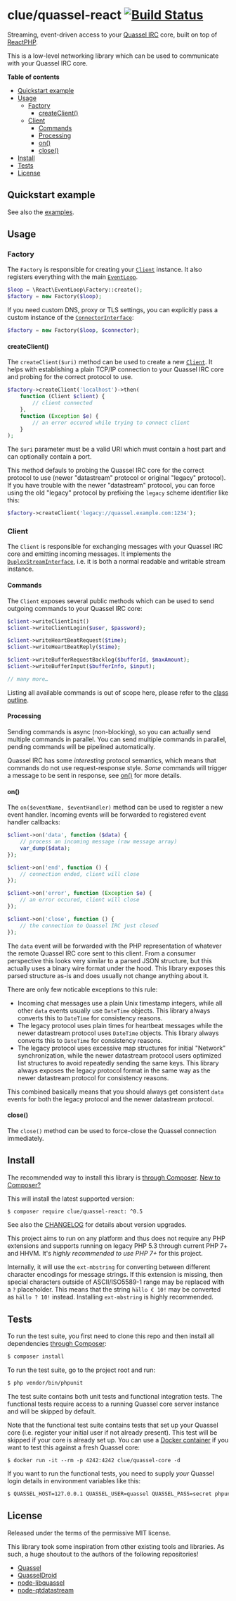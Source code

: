 # clue/quassel-react [![Build Status](https://travis-ci.org/clue/php-quassel-react.svg?branch=master)](https://travis-ci.org/clue/php-quassel-react)

Streaming, event-driven access to your [Quassel IRC](http://quassel-irc.org/) core,
built on top of [ReactPHP](http://reactphp.org/).

This is a low-level networking library which can be used to communicate with your Quassel IRC core.

**Table of contents**

* [Quickstart example](#quickstart-example)
* [Usage](#usage)
  * [Factory](#factory)
    * [createClient()](#createclient)
  * [Client](#client)
    * [Commands](#commands)
    * [Processing](#processing)
    * [on()](#on)
    * [close()](#close)
* [Install](#install)
* [Tests](#tests)
* [License](#license)

## Quickstart example

See also the [examples](examples).


## Usage

### Factory

The `Factory` is responsible for creating your [`Client`](#client) instance.
It also registers everything with the main [`EventLoop`](https://github.com/reactphp/event-loop#usage).

```php
$loop = \React\EventLoop\Factory::create();
$factory = new Factory($loop);
```

If you need custom DNS, proxy or TLS settings, you can explicitly pass a
custom instance of the [`ConnectorInterface`](https://github.com/reactphp/socket#connectorinterface):

```php
$factory = new Factory($loop, $connector);
```

#### createClient()

The `createClient($uri)` method can be used to create a new [`Client`](#client).
It helps with establishing a plain TCP/IP connection to your Quassel IRC core
and probing for the correct protocol to use.

```php
$factory->createClient('localhost')->then(
    function (Client $client) {
        // client connected
    },
    function (Exception $e) {
        // an error occured while trying to connect client
    }
);
```

The `$uri` parameter must be a valid URI which must contain a host part and can optionally contain a port.

This method defauls to probing the Quassel IRC core for the correct protocol to
use (newer "datastream" protocol or original "legacy" protocol).
If you have trouble with the newer "datastream" protocol, you can force using
the old "legacy" protocol by prefixing the `legacy` scheme identifier like this:

```php
$factory->createClient('legacy://quassel.example.com:1234');
```

### Client

The `Client` is responsible for exchanging messages with your Quassel IRC core
and emitting incoming messages.
It implements the [`DuplexStreamInterface`](https://github.com/reactphp/stream#duplexstreaminterface),
i.e. it is both a normal readable and writable stream instance.

#### Commands

The `Client` exposes several public methods which can be used to send outgoing commands to your Quassel IRC core:

```php
$client->writeClientInit()
$client->writeClientLogin($user, $password);

$client->writeHeartBeatRequest($time);
$client->writeHeartBeatReply($time);

$client->writeBufferRequestBacklog($bufferId, $maxAmount);
$client->writeBufferInput($bufferInfo, $input);

// many more…
```

Listing all available commands is out of scope here, please refer to the [class outline](src/Client.php).

#### Processing

Sending commands is async (non-blocking), so you can actually send multiple commands in parallel.
You can send multiple commands in parallel, pending commands will be pipelined automatically.

Quassel IRC has some *interesting* protocol semantics, which means that commands do not use request-response style.
*Some* commands will trigger a message to be sent in response, see [on()](#on) for more details.

#### on()

The `on($eventName, $eventHandler)` method can be used to register a new event handler.
Incoming events will be forwarded to registered event handler callbacks:

```php
$client->on('data', function ($data) {
    // process an incoming message (raw message array)
    var_dump($data);
});

$client->on('end', function () {
    // connection ended, client will close
});

$client->on('error', function (Exception $e) {
    // an error occured, client will close
});

$client->on('close', function () {
    // the connection to Quassel IRC just closed
});
```

The `data` event will be forwarded with the PHP representation of whatever the
remote Quassel IRC core sent to this client.
From a consumer perspective this looks very similar to a parsed JSON structure,
but this actually uses a binary wire format under the hood.
This library exposes this parsed structure as-is and does usually not change
anything about it.

There are only few noticable exceptions to this rule:

*   Incoming chat messages use a plain Unix timestamp integers, while all other
    `data` events usually use `DateTime` objects.
    This library always converts this to `DateTime` for consistency reasons.
*   The legacy protocol uses plain times for heartbeat messages while the newer
    datastream protocol uses `DateTime` objects.
    This library always converts this to `DateTime` for consistency reasons.
*   The legacy protocol uses excessive map structures for initial "Network"
    synchronization, while the newer datastream protocol users optimized list
    structures to avoid repeatedly sending the same keys.
    This library always exposes the legacy protocol format in the same way as
    the newer datastream protocol for consistency reasons.

This combined basically means that you should always get consistent `data`
events for both the legacy protocol and the newer datastream protocol.

#### close()

The `close()` method can be used to force-close the Quassel connection immediately.

## Install

The recommended way to install this library is [through Composer](https://getcomposer.org).
[New to Composer?](https://getcomposer.org/doc/00-intro.md)

This will install the latest supported version:

```bash
$ composer require clue/quassel-react: ^0.5
```

See also the [CHANGELOG](CHANGELOG.md) for details about version upgrades.

This project aims to run on any platform and thus does not require any PHP
extensions and supports running on legacy PHP 5.3 through current PHP 7+ and
HHVM.
It's *highly recommended to use PHP 7+* for this project.

Internally, it will use the `ext-mbstring` for converting between different
character encodings for message strings.
If this extension is missing, then special characters outside of ASCII/ISO5589-1
range may be replaced with a `?` placeholder.
This means that the string `hällo € 10!` may be converted as `hällo ? 10!`
instead.
Installing `ext-mbstring` is highly recommended.

## Tests

To run the test suite, you first need to clone this repo and then install all
dependencies [through Composer](https://getcomposer.org):

```bash
$ composer install
```

To run the test suite, go to the project root and run:

```bash
$ php vendor/bin/phpunit
```

The test suite contains both unit tests and functional integration tests.
The functional tests require access to a running Quassel core server instance
and will be skipped by default.

Note that the functional test suite contains tests that set up your Quassel core
(i.e. register your initial user if not already present). This test will be skipped
if your core is already set up.
You can use a [Docker container](https://github.com/clue/docker-quassel-core)
if you want to test this against a fresh Quassel core:

```
$ docker run -it --rm -p 4242:4242 clue/quassel-core -d
```

If you want to run the functional tests, you need to supply *your* Quassel login
details in environment variables like this:

```bash
$ QUASSEL_HOST=127.0.0.1 QUASSEL_USER=quassel QUASSEL_PASS=secret phpunit
```

## License

Released under the terms of the permissive MIT license.

This library took some inspiration from other existing tools and libraries.
As such, a huge shoutout to the authors of the following repositories!
 
* [Quassel](https://github.com/quassel/quassel)
* [QuasselDroid](https://github.com/sandsmark/QuasselDroid)
* [node-libquassel](https://github.com/magne4000/node-libquassel)
* [node-qtdatastream](https://github.com/magne4000/node-qtdatastream)
